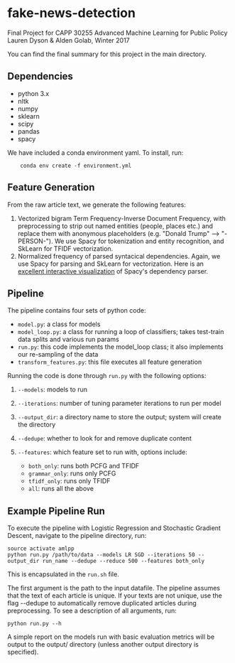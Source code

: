 # fake-news-detection
Final Project for CAPP 30255 Advanced Machine Learning for Public Policy  
Lauren Dyson & Alden Golab, Winter 2017  

You can find the final summary for this project in the main directory.

## Dependencies
- python 3.x
- nltk
- numpy
- sklearn
- scipy
- pandas
- spacy

We have included a conda environment yaml. To install, run: 

        conda env create -f environment.yml


## Feature Generation

From the raw article text, we generate the following features:

1. Vectorized bigram Term Frequency-Inverse Document Frequency, with preprocessing to strip out named entities (people, places etc.) and replace them with anonymous placeholders (e.g. "Donald Trump" --> "-PERSON-"). We use Spacy for tokenization and entity recognition, and SkLearn for TFIDF vectorization.
2. Normalized frequency of parsed syntacical dependencies. Again, we use Spacy for parsing and SkLearn for vectorization. Here is an [excellent interactive visualization](https://demos.explosion.ai/displacy/) of Spacy's dependency parser.

## Pipeline

The pipeline contains four sets of python code:

- `model.py`: a class for models
- `model_loop.py`: a class for running a loop of classifiers; takes test-train data splits and various run params
- `run.py`: this code implements the model_loop class; it also implements our re-sampling of the data
- `transform_features.py`: this file executes all feature generation

Running the code is done through `run.py` with the following options:

1. `--models`: models to run
2. `--iterations`: number of tuning parameter iterations to run per model
3. `--output_dir`: a directory name to store the output; system will create the directory
4. `--dedupe`: whether to look for and remove duplicate content
5. `--features`: which feature set to run with, options include:  

    - `both_only`: runs both PCFG and TFIDF
    - `grammar_only`: runs only PCFG
    - `tfidf_only`: runs only TFIDF
    - `all`: runs all the above

## Example Pipeline Run

To execute the pipeline with Logistic Regression and Stochastic Gradient Descent, navigate to the pipeline directory, run:

```
source activate amlpp
python run.py /path/to/data --models LR SGD --iterations 50 --output_dir run_name --dedupe --reduce 500 --features both_only
```
This is encapsulated in the `run.sh` file. 

The first argument is the path to the input datafile. The pipeline assumes that the text of each article is unique. If your texts are not unique, use the flag --dedupe to automatically remove duplicated articles during preprocessing. To see a description of all arguments, run:

```
python run.py --h
```

A simple report on the models run with basic evaluation metrics will be output to the output/ directory (unless another output directory is specified).
